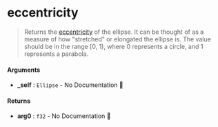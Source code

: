 # eccentricity

>  Returns the [eccentricity](https://en.wikipedia.org/wiki/Eccentricity_(mathematics)) of the ellipse.
>  It can be thought of as a measure of how "stretched" or elongated the ellipse is.
>  The value should be in the range [0, 1), where 0 represents a circle, and 1 represents a parabola.

#### Arguments

- **\_self** : `Ellipse` \- No Documentation 🚧

#### Returns

- **arg0** : `f32` \- No Documentation 🚧